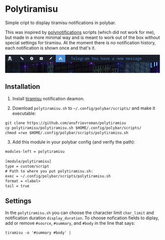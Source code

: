 # Polytiramisu

Simple cript to display tiramisu notifications in polybar. 

This was inspired by [polynotifications](https://github.com/tam-carre/polynotifications) scripts (which did not work for me), but made in a more minimal way and is meant to work out of the box without special settings for tiramisu. At the moment there is no notification history, each notification is shown once and that's it.

![screenshot](screenshot.png)

## Installation

1. Install [tiramisu](https://github.com/Sweets/tiramisu) notification deamon.

2. Download `polytiramisu.sh` to `~/.config/polybar/scripts/` and make it executable:

```
git clone https://github.com/anufrievroman/polytiramisu
cp polytiramisu/polytiramisu.sh $HOME/.config/polybar/scripts/
chmod =rwx $HOME/.config/polybar/scripts/polytiramisu.sh
```

3. Add this module in your polybar config (and verify the path):

```
modules-left = polytiramisu

[module/polytiramisu]
type = custom/script
# Path to where you put polytiramisu.sh:
exec = ~/.config/polybar/scripts/polytiramisu.sh
format = <label>
tail = true
```

## Settings

In the `polytiramisu.sh` you can choose the character limit `char_limit` and notification duration `display_duration`. To choose nofication fields to diplay, add or remove `#source`, `#summary`, and `#body` in the line that says:

```
tiramisu -o '#summary #body' |
```
